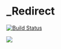 # _Redirect

[![Build Status](https://travis-ci.org/miya0001/_redirect.svg?branch=master)](https://travis-ci.org/miya0001/_redirect)

![](https://www.evernote.com/l/ABUQO98_KZJFopeRm7YhI3sAuiN4NHvBB8oB/image.png)